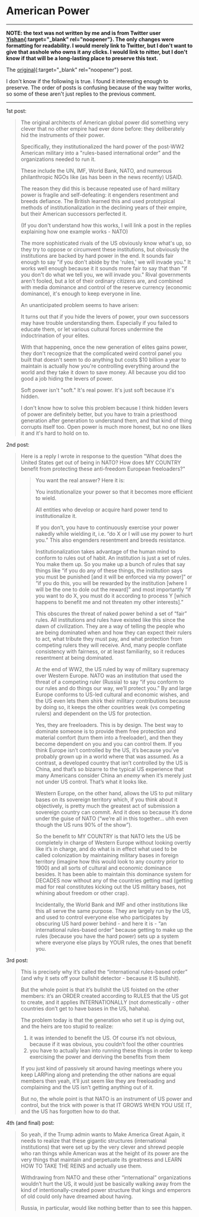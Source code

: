 # American Power

-------------------------------------------------------------------------------

**NOTE: the text was not written by me and is from Twitter user
[Yishan](https://x.com/yishan){:target="_blank" rel="noopener"}.  The
only changes were formatting for readability.  I would merely link to
Twitter, but I don't want to give that asshole who owns it any clicks.
I would link to nitter, but I don't know if that will be a
long-lasting place to preserve this text.**

The
[original](https://nitter.net/yishan/status/1906592890845028405){:target="_blank" rel="noopener"} post.

I don't know if the following is true.  I found it interesting enough
to preserve.  The order of posts is confusing because of the way
twitter works, so some of these aren't just replies to the previous
comment.

-------------------------------------------------------------------------------

1st post:

> The original architects of American global power did something very
> clever that no other empire had ever done before: they deliberately
> hid the instruments of their power.
> 
> Specifically, they institutionalized the hard power of the post-WW2
> American military into a "rules-based international order" and the
> organizations needed to run it.
> 
> These include the UN, IMF, World Bank, NATO, and numerous
> philanthropic NGOs like (as has been in the news recently) USAID.
> 
> The reason they did this is because repeated use of hard military
> power is fragile and self-defeating: it engenders resentment and
> breeds defiance.  The British learned this and used prototypical
> methods of institutionalization in the declining years of their
> empire, but their American successors perfected it.
> 
> (If you don't understand how this works, I will link a post in the
> replies explaining how one example works - NATO)
> 
> The more sophisticated rivals of the US obviously know what's up, so
> they try to oppose or circumvent these institutions, but obviously the
> institutions are backed by hard power in the end.  It sounds fair
> enough to say "if you don't abide by the 'rules,' we will invade you."
> It works well enough because it it sounds more fair to say that than
> "if you don't do what we tell you, we will invade you."  Rival
> governments aren't fooled, but a lot of their ordinary citizens are,
> and combined with media dominance and control of the reserve currency
> (economic dominance), it's enough to keep everyone in line.
> 
> An unanticipated problem seems to have arisen:
> 
> It turns out that if you hide the levers of power, your own successors
> may have trouble understanding them.  Especially if you failed to
> educate them, or let various cultural forces undermine the
> indoctrination of your elites.
> 
> With that happening, once the new generation of elites gains power,
> they don't recognize that the complicated weird control panel you
> built that doesn't seem to do anything but costs $10 billion a year to
> maintain is actually how you're controlling everything around the
> world and they take it down to save money.  All because you did too
> good a job hiding the levers of power.
> 
> Soft power isn't "soft."  It's real power.  It's just soft because
> it's hidden.
> 
> I don't know how to solve this problem because I think hidden levers
> of power are definitely better, but you have to train a priesthood
> generation after generation to understand them, and that kind of thing
> corrupts itself too.  Open power is much more honest, but no one likes
> it and it's hard to hold on to.

2nd post:

> Here is a reply I wrote in response to the question "What does the
> United States get out of being in NATO?  How does MY COUNTRY benefit
> from protecting these anti-freedom European freeloaders?"
> 
> > You want the real answer? Here it is:
> > 
> > You institutionalize your power so that it becomes more efficient to wield.
> > 
> > All entities who develop or acquire hard power tend to institutionalize it.
> > 
> > If you don’t, you have to continuously exercise your power nakedly while wielding it, i.e. “do X or I will use my power to hurt you.” This also engenders resentment and breeds resistance.
> > 
> > Institutionalization takes advantage of the human mind to conform to rules out of habit. An institution is just a set of rules. You make them up. So you make up a bunch of rules that say things like “if you do any of these things, the institution says you must be punished [and it will be enforced via my power]” or “if you do this, you will be rewarded by the institution [where I will be the one to dole out the reward]” and most importantly “if you want to do X, you must do it according to process Y [which happens to benefit me and not threaten my other interests].”
> > 
> > This obscures the threat of naked power behind a set of “fair” rules. All institutions and rules have existed like this since the dawn of civilization. They are a way of telling the people who are being dominated when and how they can expect their rulers to act, what tribute they must pay, and what protection from competing rulers they will receive. And, many people conflate consistency with fairness, or at least familiarity, so it reduces resentment at being dominated.
> > 
> > At the end of WW2, the US ruled by way of military supremacy over Western Europe. NATO was an institution that used the threat of a competing ruler (Russia) to say “if you conform to our rules and do things our way, we’ll protect you.” By and large Europe conforms to US-led cultural and economic wishes, and the US even lets them shirk their military contributions because by doing so, it keeps the other countries weak (vs competing rulers) and dependent on the US for protection.
> > 
> > Yes, they are freeloaders. This is by design. The best way to dominate someone is to provide them free protection and material comfort (turn them into a freeloader), and then they become dependent on you and you can control them. If you think Europe isn’t controlled by the US, it’s because you’ve probably grown up in a world where that was assumed. As a contrast, a developed country that isn’t controlled by the US is China, and that’s so bizarre to the typical US experience that many Americans consider China an *enemy* when it’s merely just not under US control. That’s what it looks like. 
> > 
> > Western Europe, on the other hand, allows the US to put military bases on its sovereign territory which, if you think about it objectively, is pretty much the greatest act of submission a sovereign country can commit.  And it does so because it’s done under the guise of NATO (“we’re all in this together… uhh even though the US runs 90% of the show”).
> > 
> > So the benefit to MY COUNTRY is that NATO lets the US be completely in charge of Western Europe without looking overtly like it’s in charge, and do what is in effect what used to be called colonization by maintaining military bases in foreign territory (imagine how this would look to any country prior to 1900) and all sorts of cultural and economic dominance besides. It has been able to maintain this dominance system for DECADES now without any of the countries getting mad (getting mad for real constitutes kicking out the US military bases, not whining about freedom or other crap).
> > 
> > Incidentally, the World Bank and IMF and other institutions like this all serve the same purpose. They are largely run by the US, and used to control everyone else who participates by obscuring US hard power behind - and here it is - “an international rules-based order” because getting to make up the rules (because you have the hard power) sets up a system where everyone else plays by YOUR rules, the ones that benefit you.

3rd post:

> This is precisely why it’s called the “international rules-based
> order” (and why it sets off your bullshit detector - because it IS
> bullshit).
> 
> But the whole point is that it’s bullshit the US foisted on the
> other members: it’s an ORDER created according to RULES that the US
> got to create, and it applies INTERNATIONALLY (not domestically -
> other countries don’t get to have bases in the US, hahaha).
> 
> The problem today is that the generation who set it up is dying out,
> and the heirs are too stupid to realize:
> 
> 1) it was intended to benefit the US. Of course it’s not obvious,
> because if it was obvious, you couldn’t fool the other countries
> 2) you have to actually lean into running these things in order to
> keep exercising the power and deriving the benefits from them
> 
> If you just kind of passively sit around having meetings where you
> keep LARPing along and pretending the other nations are equal
> members then yeah, it’ll just seem like they are freeloading and
> complaining and the US isn’t getting anything out of it.
> 
> But no, the whole point is that NATO is an instrument of US power
> and control, but the trick with power is that IT GROWS WHEN YOU USE
> IT, and the US has forgotten how to do that.

4th (and final) post:

> So yeah, if the Trump admin wants to Make America Great Again, it
> needs to realize that these gigantic structures (international
> institutions) that were set up by the very clever and shrewd people
> who ran things while American was at the height of its power are
> the very things that maintain and perpetuate its greatness and LEARN
> HOW TO TAKE THE REINS and actually use them.
> 
> Withdrawing from NATO and these other “international” organizations
> wouldn’t hurt the US, it would just be basically walking away from
> the kind of intentionally-created power structure that kings and
> emperors of old could only have dreamed about having.
> 
> Russia, in particular, would like nothing better than to see this
> happen.
